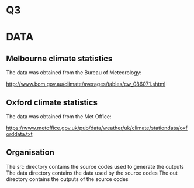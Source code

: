 # Q3
DATA
====

Melbourne climate statistics
----------------------------

The data was obtained from the Bureau of Meteorology:

http://www.bom.gov.au/climate/averages/tables/cw_086071.shtml

Oxford climate statistics
-------------------------

The data was obtained from the Met Office:

https://www.metoffice.gov.uk/pub/data/weather/uk/climate/stationdata/oxforddata.txt


Organisation
-------------------------
The src directory contains the source codes used to generate the outputs
    The data directory contains the data used by the source codes
    The out directory contains the outputs of the source codes
